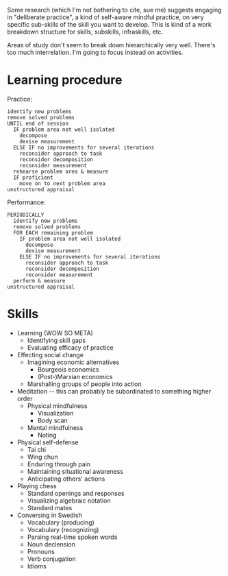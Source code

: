 Some research (which I'm not bothering to cite, sue me) suggests engaging in "deliberate practice", a kind of self-aware mindful practice, on very specific sub-skills of the skill you want to develop. This is kind of a work breakdown structure for skills, subskills, infraskills, etc.

Areas of study don't seem to break down hierarchically very well. There's too much interrelation. I'm going to focus instead on activities.

# Learning procedure
Practice:
```
identify new problems
remove solved problems
UNTIL end of session
  IF problem area not well isolated
    decompose
    devise measurement
  ELSE IF no improvements for several iterations
    reconsider approach to task
    reconsider decomposition
    reconsider measurement
  rehearse problem area & measure
  IF proficient
    move on to next problem area
unstructured appraisal
```

Performance:
```
PERIODICALLY
  identify new problems
  remove solved problems
  FOR EACH remaining problem
    IF problem area not well isolated
      decompose
      devise measurement
    ELSE IF no improvements for several iterations
      reconsider approach to task
      reconsider decomposition
      reconsider measurement
  perform & measure
unstructured appraisal
```

# Skills
- Learning (WOW SO META)
  - Identifying skill gaps
  - Evaluating efficacy of practice
- Effecting social change
  - Imagining economic alternatives
    - Bourgeois economics
    - (Post-)Marxian economics
  - Marshalling groups of people into action
- Meditation -- this can probably be subordinated to something higher order
  - Physical mindfulness
    - Visualization
    - Body scan
  - Mental mindfulness
    - Noting
- Physical self-defense
  - Tai chi
  - Wing chun
  - Enduring through pain
  - Maintaining situational awareness
  - Anticipating others' actions
- Playing chess
  - Standard openings and responses
  - Visualizing algebraic notation
  - Standard mates
- Conversing in Swedish
  - Vocabulary (producing)
  - Vocabulary (recognizing)
  - Parsing real-time spoken words
  - Noun declension
  - Pronouns
  - Verb conjugation
  - Idioms
